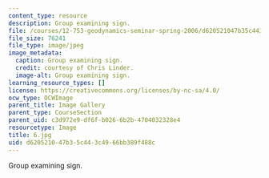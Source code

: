 ```yaml
---
content_type: resource
description: Group examining sign.
file: /courses/12-753-geodynamics-seminar-spring-2006/d620521047b35c443c4966bb389f488c_6.jpg
file_size: 76241
file_type: image/jpeg
image_metadata:
  caption: Group examining sign.
  credit: courtesy of Chris Linder.
  image-alt: Group examining sign.
learning_resource_types: []
license: https://creativecommons.org/licenses/by-nc-sa/4.0/
ocw_type: OCWImage
parent_title: Image Gallery
parent_type: CourseSection
parent_uid: c3d972e9-df6f-b026-6b2b-4704032328e4
resourcetype: Image
title: 6.jpg
uid: d6205210-47b3-5c44-3c49-66bb389f488c
---
```

Group examining sign.